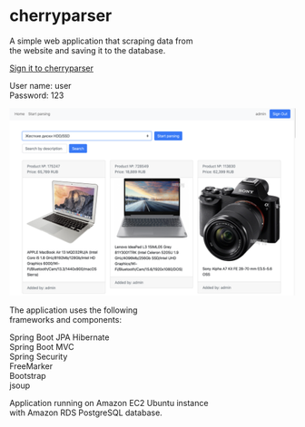 # cherryparser

A simple web application that scraping data from<br> 
the website and saving it to the database.


<a href="http://ec2-54-93-229-8.eu-central-1.compute.amazonaws.com">Sign it to cherryparser</a>


User name: user<br>
Password: 123<br>

![alt text](https://github.com/ivanovm2020/cherryparser/blob/master/src/main/resources/static/cherryparser.png?raw=true)<br>

The application uses the following<br>
frameworks and components:<br>

Spring Boot JPA Hibernate<br>
Spring Boot MVC<br>
Spring Security<br>
FreeMarker<br>
Bootstrap<br>
jsoup<br>

Application running on Amazon EC2 Ubuntu instance<br> 
with Amazon RDS PostgreSQL database.
